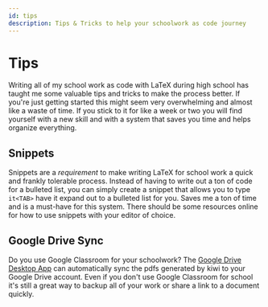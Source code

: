 ```yaml
---
id: tips
description: Tips & Tricks to help your schoolwork as code journey
---
```


# Tips

Writing all of my school work as code with LaTeX during high school has taught me some valuable tips and tricks to make the process better. If you're just getting started this might seem very overwhelming and almost like a waste of time. If you stick to it for like a week or two you will find yourself with a new skill and with a system that saves you time and helps organize everything.

## Snippets

Snippets are a _requirement_ to make writing LaTeX for school work a quick and frankly tolerable process. Instead of having to write out a ton of code for a bulleted list, you can simply create a snippet that allows you to type `it<TAB>` have it expand out to a bulleted list for you. Saves me a ton of time and is a must-have for this system. There should be some resources online for how to use snippets with your editor of choice.

## Google Drive Sync

Do you use Google Classroom for your schoolwork? The [Google Drive Desktop App](https://www.google.com/drive/download/) can automatically sync the pdfs generated by kiwi to your Google Drive account. Even if you don't use Google Classroom for school it's still a great way to backup all of your work or share a link to a document quickly.
